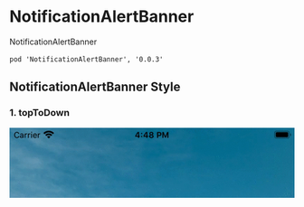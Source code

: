 # NotificationAlertBanner
NotificationAlertBanner
```
pod 'NotificationAlertBanner', '0.0.3'
```

## NotificationAlertBanner Style
### 1. topToDown
![alt tag](https://raw.githubusercontent.com/AnandKhanpara/NotificationAlertBanner/master/NotificationAlertBanner/Assets/BannerTopToDown1.gif)

